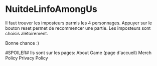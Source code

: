# NuitdeLinfoAmongUs

Il faut trouver les imposteurs parmis les 4 personnages.
Appuyer sur le bouton reset permet de recommencer une partie.
Les imposteurs sont choisis alétoirement.


Bonne chance :)


#SPOILER#
Ils sont sur les pages:
  About
  Game (page d'accueil)
  Merch Policy
  Privacy Policy
 
